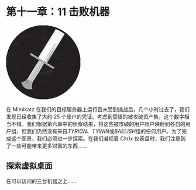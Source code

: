 # 第十一章：11 击败机器

![](img/chapterart.png)

在 Mimikatz 在我们的目标服务器上运行且未受到挑战后，几个小时过去了，我们发现已经收集了大约 25 个账户的凭证。考虑到受限的被攻破资产集，这个数字相当不错。我们根据第六章中的侦察结果，将这些被攻破的用户账户映射到各自的用户组，但我们仍然没有来自*TYRION*、*TYWIN*或*BAELISH*组的任何用户。为了完成这个图景，我们必须进一步探索。在我们凝视着 Citrix 仪表盘时，我们注意到了一些可能带来更多财富的东西……

## 探索虚拟桌面

在可以访问的三台机器之上……
